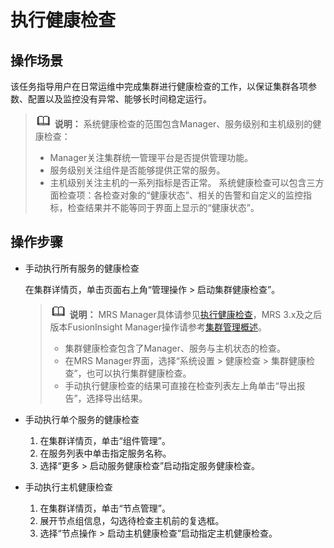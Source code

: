# 执行健康检查<a name="mrs_01_0224"></a>

## 操作场景<a name="s5674fd0b53a049229ad47593b46a13a2"></a>

该任务指导用户在日常运维中完成集群进行健康检查的工作，以保证集群各项参数、配置以及监控没有异常、能够长时间稳定运行。

>![](public_sys-resources/icon-note.gif) **说明：** 
>系统健康检查的范围包含Manager、服务级别和主机级别的健康检查：
>-   Manager关注集群统一管理平台是否提供管理功能。
>-   服务级别关注组件是否能够提供正常的服务。
>-   主机级别关注主机的一系列指标是否正常。
>系统健康检查可以包含三方面检查项：各检查对象的“健康状态”、相关的告警和自定义的监控指标，检查结果并不能等同于界面上显示的“健康状态”。

## 操作步骤<a name="s2bb186281bff48e2ac6b39bf9904fa55"></a>

-   手动执行所有服务的健康检查

    在集群详情页，单击页面右上角“管理操作 \> 启动集群健康检查”。

    >![](public_sys-resources/icon-note.gif) **说明：** 
    >MRS Manager具体请参见[执行健康检查](执行健康检查-121.md)，MRS 3.x及之后版本FusionInsight Manager操作请参考[集群管理概述](集群管理概述.md)。
    >-   集群健康检查包含了Manager、服务与主机状态的检查。
    >-   在MRS Manager界面，选择“系统设置 \> 健康检查 \> 集群健康检查”，也可以执行集群健康检查。
    >-   手动执行健康检查的结果可直接在检查列表左上角单击“导出报告”，选择导出结果。

-   手动执行单个服务的健康检查
    1.  在集群详情页，单击“组件管理”。
    2.  在服务列表中单击指定服务名称。
    3.  选择“更多 \> 启动服务健康检查”启动指定服务健康检查。

-   手动执行主机健康检查
    1.  在集群详情页，单击“节点管理”。
    2.  展开节点组信息，勾选待检查主机前的复选框。
    3.  选择“节点操作 \> 启动主机健康检查”启动指定主机健康检查。


